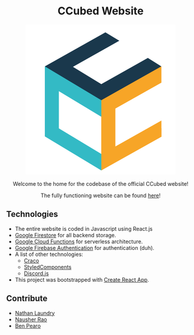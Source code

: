 <h1 align="center">CCubed Website</h1>
<p align="center">
  <img src="logo.png"/>
</p>
<p align="center">Welcome to the home for the codebase of the official CCubed website!</p>
<p align="center">The fully functioning website can be found <a href="https://ccubed.dev" target="_blank">here</a>!</p>

## Technologies

-   The entire website is coded in Javascript using React.js
-   [Google Firestore](https://firebase.google.com/docs/firestore) for all backend storage.
-   [Google Cloud Functions](https://cloud.google.com/functions) for serverless architecture.
-   [Google Firebase Authentication](https://firebase.google.com/docs/auth) for authentication (duh).
-   A list of other technologies:
    -   [Craco](https://github.com/gsoft-inc/craco)
    -   [StyledComponents](https://styled-components.com)
    -   [Discord.js](https://discord.js.org)
-   This project was bootstrapped with [Create React App](https://github.com/facebook/create-react-app).

## Contribute

-   [Nathan Laundry](https://github.com/NLaundry)
-   [Nausher Rao](https://github.com/SherRao)
-   [Ben Pearo](https://github.com/BenPearo)
